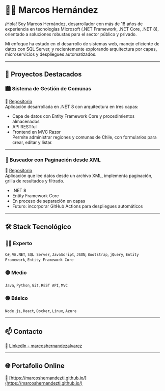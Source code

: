 # 👨‍💻 Marcos Hernández

¡Hola! Soy Marcos Hernández, desarrollador con más de 18 años de experiencia en tecnologías Microsoft (.NET Framework, .NET Core, .NET 8), orientado a soluciones robustas para el sector público y privado.

Mi enfoque ha estado en el desarrollo de sistemas web, manejo eficiente de datos con SQL Server, y recientemente explorando arquitectura por capas, microservicios y despliegues automatizados.

---

## 🚀 Proyectos Destacados

### 🏙 Sistema de Gestión de Comunas  
🔗 [Repositorio](https://github.com/marcoshernandezti/ProyectoComunas)  
Aplicación desarrollada en .NET 8 con arquitectura en tres capas:  
- Capa de datos con Entity Framework Core y procedimientos almacenados  
- API RESTful  
- Frontend en MVC Razor  
Permite administrar regiones y comunas de Chile, con formularios para crear, editar y listar.

---

### 📄 Buscador con Paginación desde XML  
🔗 [Repositorio](https://github.com/marcoshernandezti/ProyectoPaginacion)  
Aplicación que lee datos desde un archivo XML, implementa paginación, grilla de resultados y filtrado.  
- .NET 8  
- Entity Framework Core  
- En proceso de separación en capas  
- Futuro: incorporar GitHub Actions para despliegues automáticos

---

## 🛠 Stack Tecnológico

### 👨‍💼 Experto  
`C#`, `VB.NET`, `SQL Server`, `JavaScript`, `JSON`, `Bootstrap`, `jQuery`, `Entity Framework`, `Entity Framework Core`

### 🟡 Medio  
`Java`, `Python`, `Git`, `REST API`, `MVC`

### 🟢 Básico  
`Node.js`, `React`, `Docker`, `Linux`, `Azure`

---

## 📫 Contacto

📎 [LinkedIn - marcoshernandezalvarez](https://www.linkedin.com/in/marcoshernandezalvarez/)

---

## 🌐 Portafolio Online

🔗 [https://marcoshernandezti.github.io/](https://marcoshernandezti.github.io/)
